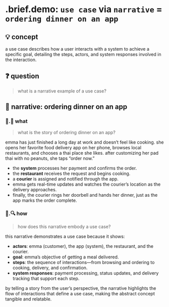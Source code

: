 # .brief.demo: `use case` via `narrative` = `ordering dinner on an app`

## 💡 concept
a use case describes how a user interacts with a system to achieve a specific goal, detailing the steps, actors, and system responses involved in the interaction.

## ❓ question
> what is a narrative example of a use case?

## 📌 narrative: ordering dinner on an app

### 📌.📖 what

> what is the story of ordering dinner on an app?

emma has just finished a long day at work and doesn’t feel like cooking. she opens her favorite food delivery app on her phone, browses local restaurants, and chooses a thai place she likes. after customizing her pad thai with no peanuts, she taps “order now.”

- the **system** processes her payment and confirms the order.
- the **restaurant** receives the request and begins cooking.
- a **courier** is assigned and notified through the app.
- emma gets real-time updates and watches the courier’s location as the delivery approaches.
- finally, the courier rings her doorbell and hands her dinner, just as the app marks the order complete.

### 📌.🔍 how

> how does this narrative embody a use case?

this narrative demonstrates a use case because it shows:

- **actors**: emma (customer), the app (system), the restaurant, and the courier.
- **goal**: emma’s objective of getting a meal delivered.
- **steps**: the sequence of interactions—from browsing and ordering to cooking, delivery, and confirmation.
- **system responses**: payment processing, status updates, and delivery tracking that support each step.

by telling a story from the user’s perspective, the narrative highlights the flow of interactions that define a use case, making the abstract concept tangible and relatable.
